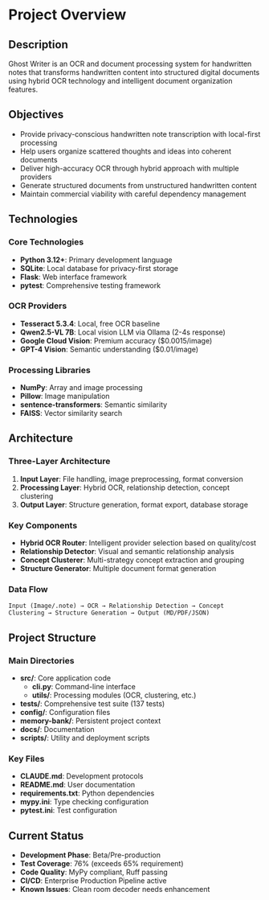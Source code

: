 # Project Overview

## Description
Ghost Writer is an OCR and document processing system for handwritten notes that transforms handwritten content into structured digital documents using hybrid OCR technology and intelligent document organization features.

## Objectives
- Provide privacy-conscious handwritten note transcription with local-first processing
- Help users organize scattered thoughts and ideas into coherent documents
- Deliver high-accuracy OCR through hybrid approach with multiple providers
- Generate structured documents from unstructured handwritten content
- Maintain commercial viability with careful dependency management

## Technologies

### Core Technologies
- **Python 3.12+**: Primary development language
- **SQLite**: Local database for privacy-first storage
- **Flask**: Web interface framework
- **pytest**: Comprehensive testing framework

### OCR Providers
- **Tesseract 5.3.4**: Local, free OCR baseline
- **Qwen2.5-VL 7B**: Local vision LLM via Ollama (2-4s response)
- **Google Cloud Vision**: Premium accuracy ($0.0015/image)
- **GPT-4 Vision**: Semantic understanding ($0.01/image)

### Processing Libraries
- **NumPy**: Array and image processing
- **Pillow**: Image manipulation
- **sentence-transformers**: Semantic similarity
- **FAISS**: Vector similarity search

## Architecture

### Three-Layer Architecture
1. **Input Layer**: File handling, image preprocessing, format conversion
2. **Processing Layer**: Hybrid OCR, relationship detection, concept clustering
3. **Output Layer**: Structure generation, format export, database storage

### Key Components
- **Hybrid OCR Router**: Intelligent provider selection based on quality/cost
- **Relationship Detector**: Visual and semantic relationship analysis
- **Concept Clusterer**: Multi-strategy concept extraction and grouping
- **Structure Generator**: Multiple document format generation

### Data Flow
```
Input (Image/.note) → OCR → Relationship Detection → Concept Clustering → Structure Generation → Output (MD/PDF/JSON)
```

## Project Structure

### Main Directories
- **src/**: Core application code
  - **cli.py**: Command-line interface
  - **utils/**: Processing modules (OCR, clustering, etc.)
- **tests/**: Comprehensive test suite (137 tests)
- **config/**: Configuration files
- **memory-bank/**: Persistent project context
- **docs/**: Documentation
- **scripts/**: Utility and deployment scripts

### Key Files
- **CLAUDE.md**: Development protocols
- **README.md**: User documentation
- **requirements.txt**: Python dependencies
- **mypy.ini**: Type checking configuration
- **pytest.ini**: Test configuration

## Current Status
- **Development Phase**: Beta/Pre-production
- **Test Coverage**: 76% (exceeds 65% requirement)
- **Code Quality**: MyPy compliant, Ruff passing
- **CI/CD**: Enterprise Production Pipeline active
- **Known Issues**: Clean room decoder needs enhancement